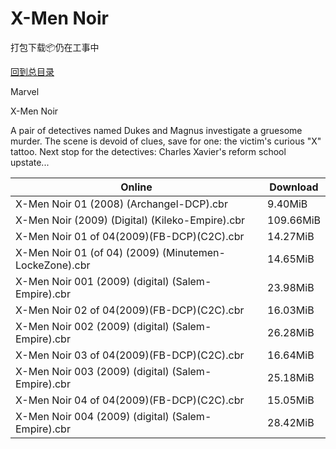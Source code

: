 # X-Men Noir

打包下载📦仍在工事中

[回到总目录](/Catalogs.md)

Marvel

X-Men Noir

A pair of detectives named Dukes and Magnus investigate a gruesome murder. The scene is devoid of clues, save for one: the victim's curious "X" tattoo. Next stop for the detectives: Charles Xavier's reform school upstate...





Online | Download
--- | ---
X-Men Noir 01 (2008) (Archangel-DCP).cbr | 9.40MiB
X-Men Noir (2009) (Digital) (Kileko-Empire).cbr | 109.66MiB
X-Men Noir 01 of 04(2009)(FB-DCP)(C2C).cbr | 14.27MiB
X-Men Noir 01 (of 04) (2009) (Minutemen-LockeZone).cbr | 14.65MiB
X-Men Noir 001 (2009) (digital) (Salem-Empire).cbr | 23.98MiB
X-Men Noir 02 of 04(2009)(FB-DCP)(C2C).cbr | 16.03MiB
X-Men Noir 002 (2009) (digital) (Salem-Empire).cbr | 26.28MiB
X-Men Noir 03 of 04(2009)(FB-DCP)(C2C).cbr | 16.64MiB
X-Men Noir 003 (2009) (digital) (Salem-Empire).cbr | 25.18MiB
X-Men Noir 04 of 04(2009)(FB-DCP)(C2C).cbr | 15.05MiB
X-Men Noir 004 (2009) (digital) (Salem-Empire).cbr | 28.42MiB